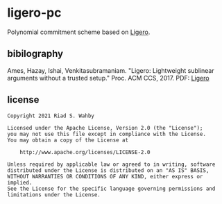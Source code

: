 # ligero-pc

Polynomial commitment scheme based on [Ligero].

## bibilography

Ames, Hazay, Ishai, Venkitasubramaniam. "Ligero: Lightweight sublinear
arguments without a trusted setup." Proc. ACM CCS, 2017. PDF: [Ligero]

[Ligero]: https://acmccs.github.io/papers/p2087-amesA.pdf

## license

    Copyright 2021 Riad S. Wahby

    Licensed under the Apache License, Version 2.0 (the "License");
    you may not use this file except in compliance with the License.
    You may obtain a copy of the License at

        http://www.apache.org/licenses/LICENSE-2.0

    Unless required by applicable law or agreed to in writing, software
    distributed under the License is distributed on an "AS IS" BASIS,
    WITHOUT WARRANTIES OR CONDITIONS OF ANY KIND, either express or implied.
    See the License for the specific language governing permissions and
    limitations under the License.

